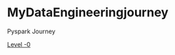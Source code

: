 # MyDataEngineeringjourney

Pyspark Journey

[Level -0](https://github.com/GOPI2388/MyDataEngineeringjourney/blob/main/Spark%20Guide%20Practice%20(1).ipynb) 
